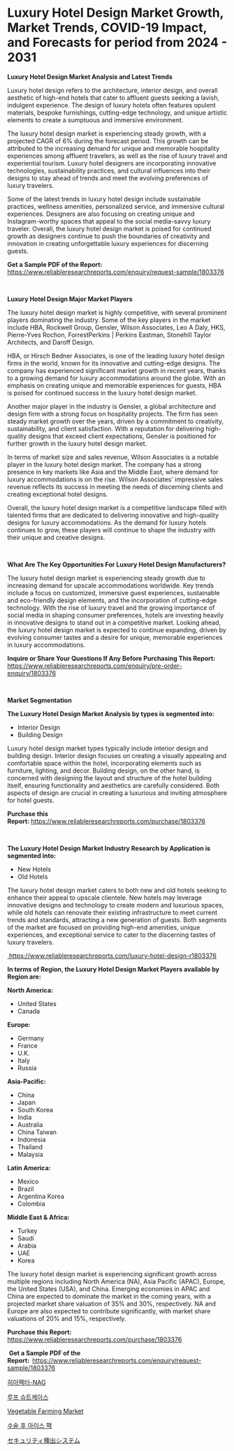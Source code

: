 <p><h1>Luxury Hotel Design Market Growth, Market Trends, COVID-19 Impact, and Forecasts for period from 2024 - 2031</h1></p><p><strong>Luxury Hotel Design Market Analysis and Latest Trends</strong></p>
<p><p>Luxury hotel design refers to the architecture, interior design, and overall aesthetic of high-end hotels that cater to affluent guests seeking a lavish, indulgent experience. The design of luxury hotels often features opulent materials, bespoke furnishings, cutting-edge technology, and unique artistic elements to create a sumptuous and immersive environment.</p><p>The luxury hotel design market is experiencing steady growth, with a projected CAGR of 6% during the forecast period. This growth can be attributed to the increasing demand for unique and memorable hospitality experiences among affluent travelers, as well as the rise of luxury travel and experiential tourism. Luxury hotel designers are incorporating innovative technologies, sustainability practices, and cultural influences into their designs to stay ahead of trends and meet the evolving preferences of luxury travelers.</p><p>Some of the latest trends in luxury hotel design include sustainable practices, wellness amenities, personalized service, and immersive cultural experiences. Designers are also focusing on creating unique and Instagram-worthy spaces that appeal to the social media-savvy luxury traveler. Overall, the luxury hotel design market is poised for continued growth as designers continue to push the boundaries of creativity and innovation in creating unforgettable luxury experiences for discerning guests.</p></p>
<p><strong>Get a Sample PDF of the Report:&nbsp;</strong> <a href="https://www.reliableresearchreports.com/enquiry/request-sample/1803376">https://www.reliableresearchreports.com/enquiry/request-sample/1803376</a></p>
<p>&nbsp;</p>
<p><strong>Luxury Hotel Design Major Market Players</strong></p>
<p><p>The luxury hotel design market is highly competitive, with several prominent players dominating the industry. Some of the key players in the market include HBA, Rockwell Group, Gensler, Wilson Associates, Leo A Daly, HKS, Pierre-Yves Rochon, ForrestPerkins | Perkins Eastman, Stonehill Taylor Architects, and Daroff Design.</p><p>HBA, or Hirsch Bedner Associates, is one of the leading luxury hotel design firms in the world, known for its innovative and cutting-edge designs. The company has experienced significant market growth in recent years, thanks to a growing demand for luxury accommodations around the globe. With an emphasis on creating unique and memorable experiences for guests, HBA is poised for continued success in the luxury hotel design market.</p><p>Another major player in the industry is Gensler, a global architecture and design firm with a strong focus on hospitality projects. The firm has seen steady market growth over the years, driven by a commitment to creativity, sustainability, and client satisfaction. With a reputation for delivering high-quality designs that exceed client expectations, Gensler is positioned for further growth in the luxury hotel design market.</p><p>In terms of market size and sales revenue, Wilson Associates is a notable player in the luxury hotel design market. The company has a strong presence in key markets like Asia and the Middle East, where demand for luxury accommodations is on the rise. Wilson Associates' impressive sales revenue reflects its success in meeting the needs of discerning clients and creating exceptional hotel designs.</p><p>Overall, the luxury hotel design market is a competitive landscape filled with talented firms that are dedicated to delivering innovative and high-quality designs for luxury accommodations. As the demand for luxury hotels continues to grow, these players will continue to shape the industry with their unique and creative designs.</p></p>
<p>&nbsp;</p>
<p><strong>What Are The Key Opportunities For Luxury Hotel Design Manufacturers?</strong></p>
<p><p>The luxury hotel design market is experiencing steady growth due to increasing demand for upscale accommodations worldwide. Key trends include a focus on customized, immersive guest experiences, sustainable and eco-friendly design elements, and the incorporation of cutting-edge technology. With the rise of luxury travel and the growing importance of social media in shaping consumer preferences, hotels are investing heavily in innovative designs to stand out in a competitive market. Looking ahead, the luxury hotel design market is expected to continue expanding, driven by evolving consumer tastes and a desire for unique, memorable experiences in luxury accommodations.</p></p>
<p><strong>Inquire or Share Your Questions If Any Before Purchasing This Report:</strong> <a href="https://www.reliableresearchreports.com/enquiry/pre-order-enquiry/1803376">https://www.reliableresearchreports.com/enquiry/pre-order-enquiry/1803376</a></p>
<p>&nbsp;</p>
<p><strong>Market Segmentation</strong></p>
<p><strong>The Luxury Hotel Design Market Analysis by types is segmented into:</strong></p>
<p><ul><li>Interior Design</li><li>Building Design</li></ul></p>
<p><p>Luxury hotel design market types typically include interior design and building design. Interior design focuses on creating a visually appealing and comfortable space within the hotel, incorporating elements such as furniture, lighting, and decor. Building design, on the other hand, is concerned with designing the layout and structure of the hotel building itself, ensuring functionality and aesthetics are carefully considered. Both aspects of design are crucial in creating a luxurious and inviting atmosphere for hotel guests.</p></p>
<p><strong>Purchase this Report:&nbsp;</strong><a href="https://www.reliableresearchreports.com/purchase/1803376">https://www.reliableresearchreports.com/purchase/1803376</a></p>
<p>&nbsp;</p>
<p><strong>The Luxury Hotel Design Market Industry Research by Application is segmented into:</strong></p>
<p><ul><li>New Hotels</li><li>Old Hotels</li></ul></p>
<p><p>The luxury hotel design market caters to both new and old hotels seeking to enhance their appeal to upscale clientele. New hotels may leverage innovative designs and technology to create modern and luxurious spaces, while old hotels can renovate their existing infrastructure to meet current trends and standards, attracting a new generation of guests. Both segments of the market are focused on providing high-end amenities, unique experiences, and exceptional service to cater to the discerning tastes of luxury travelers.</p></p>
<p><a href="https://www.reliableresearchreports.com/luxury-hotel-design-r1803376">&nbsp;https://www.reliableresearchreports.com/luxury-hotel-design-r1803376</a></p>
<p><strong>In terms of Region, the Luxury Hotel Design Market Players available by Region are:</strong></p>
<p>
    <p> <strong> North America: </strong>
        <ul>
            <li>United States</li>
            <li>Canada</li>
        </ul>
        </p> 
    <p> <strong> Europe: </strong>
        <ul>
            <li>Germany</li>
            <li>France</li>
            <li>U.K.</li>
            <li>Italy</li>
            <li>Russia</li>
        </ul>
        </p> 
    <p> <strong> Asia-Pacific: </strong>
        <ul>
            <li>China</li>
            <li>Japan</li>
            <li>South Korea</li>
            <li>India</li>
            <li>Australia</li>
            <li>China Taiwan</li>
            <li>Indonesia</li>
            <li>Thailand</li>
            <li>Malaysia</li>
        </ul>
        </p> 
    <p> <strong> Latin America: </strong>
        <ul>
            <li>Mexico</li>
            <li>Brazil</li>
            <li>Argentina Korea</li>
            <li>Colombia</li>
        </ul>
        </p> 
    <p> <strong> Middle East & Africa: </strong>
        <ul>
            <li>Turkey</li>
            <li>Saudi</li>
            <li>Arabia</li>
            <li>UAE</li>
            <li>Korea</li>
        </ul>
    </p>
    </p>
<p><p>The luxury hotel design market is experiencing significant growth across multiple regions including North America (NA), Asia Pacific (APAC), Europe, the United States (USA), and China. Emerging economies in APAC and China are expected to dominate the market in the coming years, with a projected market share valuation of 35% and 30%, respectively. NA and Europe are also expected to contribute significantly, with market share valuations of 20% and 15%, respectively.</p></p>
<p><strong>Purchase this Report: </strong><a href="https://www.reliableresearchreports.com/purchase/1803376">https://www.reliableresearchreports.com/purchase/1803376</a></p>
<p>&nbsp;<strong>Get a Sample PDF of the Report:&nbsp;&nbsp;</strong><a href="https://www.reliableresearchreports.com/enquiry/request-sample/1803376">https://www.reliableresearchreports.com/enquiry/request-sample/1803376</a></p>
<p><strong></strong></p>
<p><p><a href="https://github.com/RichardLueilwitz787/Market-Research-Report-List-3/blob/main/705048686198.md">히아팩터-NAG</a></p><p><a href="https://github.com/bunxhcci35271755/Market-Research-Report-List-4/blob/main/515389086196.md">루프 슈트케이스</a></p><p><a href="https://github.com/Airanohannonzb68e5pb53oc1/Market-Research-Report-List-3/blob/main/vegetable-farming-market.md">Vegetable Farming Market</a></p><p><a href="https://github.com/fredrickeglers/Market-Research-Report-List-4/blob/main/339274986197.md">수술 후 아이스 팩</a></p><p><a href="https://github.com/DeonBoer2023/Market-Research-Report-List-2/blob/main/562852368958.md">セキュリティ検出システム</a></p></p>